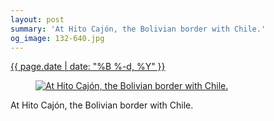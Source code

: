```yaml
---
layout: post
summary: 'At Hito Cajón, the Bolivian border with Chile.'
og_image: 132-640.jpg
---
```


<p>
 <time>
  <a href="/132">
   {{ page.date | date: "%B %-d, %Y" }}
  </a>
 </time>
 <a href="/132">
  <figure data-taken="11/6/2013">
   <img alt="At Hito Cajón, the Bolivian border with Chile." sizes="(min-width: 700px) 50vw, calc(100vw - 2rem)" src="{{ site.assets_url }}/132-320.jpg" srcset="{{ site.assets_url }}/132-640.jpg 640w, {{ site.assets_url }}/132-480.jpg 480w, {{ site.assets_url }}/132-320.jpg 320w, {{ site.assets_url }}/132-160.jpg 160w"/>
  </figure>
 </a>
 <span>
  At Hito Cajón, the Bolivian border with Chile.
 </span>
</p>
